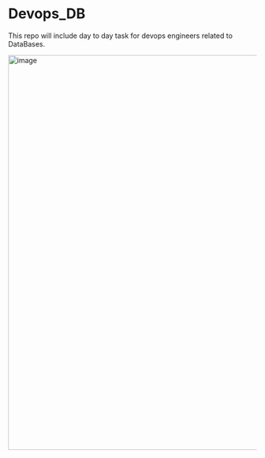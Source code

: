 # Devops_DB

 This repo will include day to day task for devops engineers related to DataBases.


<img src="https://www.veritis.com/wp-content/uploads/2019/01/Database-development-the-secret-behind-the-rising-DevOps-adoption.jpg" alt="image" width="800">
